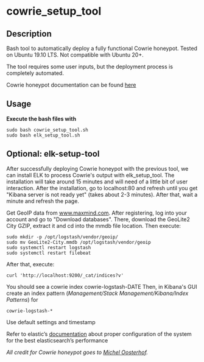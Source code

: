 # cowrie_setup_tool
## Description

Bash tool to automatically deploy a fully functional Cowrie honeypot. Tested on Ubuntu 19.10 LTS. Not compatible with Ubuntu 20+.

The tool requires some user inputs, but the deployment process is completely automated.

Cowrie honeypot documentation can be found [here](https://cowrie.readthedocs.io/en/latest/index.html)

## Usage
**Execute the bash files with**
```
sudo bash cowrie_setup_tool.sh
sudo bash elk_setup_tool.sh
```


## Optional: elk-setup-tool
After successfully deploying Cowrie honeypot with the previous tool, we can install ELK to process Cowrie's output with elk_setup_tool. The installation will take around 15 minutes and will need of a little bit of user interaction.
After the installation, go to localhost:80 and refresh until you get "Kibana server is not ready yet" (takes about 2-3 minutes). After that, wait a minute and refresh the page.

Get GeoIP data from www.maxmind.com. After registering, log into your account and go to "Download databases". There, download the GeoLite2 City GZIP, extract it and cd into the mmdb file location. Then execute:
```
sudo mkdir -p /opt/logstash/vendor/geoip/
sudo mv GeoLite2-City.mmdb /opt/logstash/vendor/geoip
sudo systemctl restart logstash
sudo systemctl restart filebeat
```

After that, execute:
```
curl 'http://localhost:9200/_cat/indices?v'
```
You should see a cowrie index cowrie-logstash-DATE
Then, in Kibana's GUI create an index pattern (*Management/Stack Management/Kibana/Index Patterns*) for 
```
cowrie-logstash-*
```
Use default settings and timestamp

Refer to elastic’s [documentation](https://www.elastic.co/guide/index.html) about proper configuration of the system for the best elasticsearch’s performance

*All credit for Cowrie honeypot goes to [Michel Oosterhof](https://github.com/cowrie/cowrie).*
